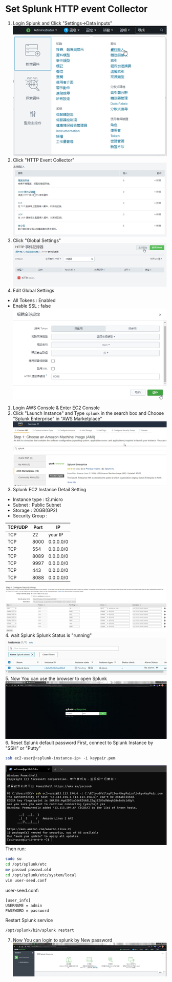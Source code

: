 # Set Splunk HTTP event Collector
1. Login Splunk and Click "Settings->Data inputs"
![](../images/3.1.jpg)
2. Click "HTTP Event Collector"
![](../images/3.2.jpg)
3. Click "Global Settings"
![](../images/3.3.jpg)
4. Edit Global Settings
* All Tokens : Enabled
* Enable SSL : false
![](../images/3.4.jpg)







1. Login AWS Console & Enter EC2 Console
2. Click "Launch Instance" and Type `splunk` in the search box and Choose "Splunk Enterprise" in "AWS Marketplace"
![](../images/1.4.jpg)
3. Splunk EC2 Instance Detail Setting
* Instance type : t2.micro
* Subnet : Public Subnet
* Storage : 20GB(GP2)
* Security Group : 

| TCP/UDP | Port | IP        |
| ------- | ---- | --------- |
| TCP     | 22   | your IP   |
| TCP     | 8000 | 0.0.0.0/0 |
| TCP     | 554  | 0.0.0.0/0 |
| TCP     | 8089 | 0.0.0.0/0 |
| TCP     | 9997 | 0.0.0.0/0 |
| TCP     | 443  | 0.0.0.0/0 |
| TCP     | 8088 | 0.0.0.0/0 |

![](../images/1.10.jpg)
4. wait Splunk Splunk Status is "running"
![](../images/1.11.jpg)
5. Now You can use the browser to open Splunk
![](../images/1.12.jpg)
6. Reset Splunk default password
First, connect to Splunk Instance by "SSH" or "Putty"
```bash
ssh ec2-user@<splunk-instance-ip> -i keypair.pem
```
![](../images/1.13.jpg)
Then run:
```bash
sudo su
cd /opt/splunk/etc
mv passwd passwd.old
cd /opt/splunk/etc/system/local
vim user-seed.conf
```
user-seed.conf:
```
[user_info]
USERNAME = admin
PASSWORD = password
```
Restart Splunk service
```bash
/opt/splunk/bin/splunk restart
```
7. Now You can login to splunk by New password
![](../images/1.18.jpg)
